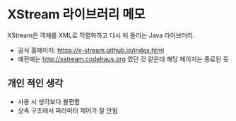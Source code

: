 # XStream 라이브러리 메모
XStream은 객체를 XML로 직렬화하고 다시 되 돌리는 Java 라이브러리.
- 공식 홈페이지: https://x-stream.github.io/index.html
- 예전에는 http://xstream.codehaus.org 였던 것 같은데 해당 페이지는 종료된 듯

## 개인 적인 생각
- 사용 시 생각보다 불편함
- 상속 구조에서 파라미터 제어가 잘 안됨
